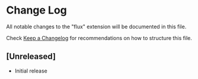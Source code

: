 # Change Log

All notable changes to the "flux" extension will be documented in this file.

Check [Keep a Changelog](http://keepachangelog.com/) for recommendations on how to structure this file.

## [Unreleased]

- Initial release
